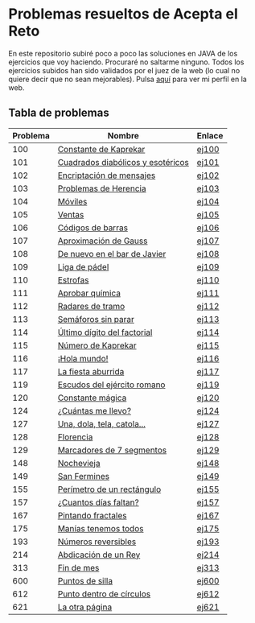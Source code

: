 # Problemas resueltos de Acepta el Reto
En este repositorio subiré poco a poco las soluciones en JAVA de los ejercicios que voy haciendo. Procuraré no saltarme ninguno. Todos los ejercicios subidos han sido validados por el juez de la web (lo cual no quiere decir que no sean mejorables). 
Pulsa [aquí](https://www.aceptaelreto.com/user/profile.php?id=8299) para ver mi perfil en la web.

## Tabla de problemas
| Problema | Nombre | Enlace
|--|--|--|
| 100 | [Constante de Kaprekar](https://www.aceptaelreto.com/problem/statement.php?id=100) | [ej100](soluciones/Volumen%201/ej100.java)
| 101 | [Cuadrados diabólicos y esotéricos](https://www.aceptaelreto.com/problem/statement.php?id=101) | [ej101](soluciones/Volumen%201/ej101.java)
| 102 | [Encriptación de mensajes](https://www.aceptaelreto.com/problem/statement.php?id=102) | [ej102](soluciones/Volumen%201//ej102.java)
| 103 | [Problemas de Herencia](https://www.aceptaelreto.com/problem/statement.php?id=103) | [ej103](soluciones/Volumen%201/ej103.java)
| 104 | [Móviles](https://www.aceptaelreto.com/problem/statement.php?id=104) | [ej104](soluciones/Volumen%201/ej104.java)
| 105 | [Ventas](https://www.aceptaelreto.com/problem/statement.php?id=105) | [ej105](soluciones/Volumen%201/ej105.java)
| 106 | [Códigos de barras](https://www.aceptaelreto.com/problem/statement.php?id=106) | [ej106](soluciones/Volumen%201/ej106.java)
| 107 | [Aproximación de Gauss](https://www.aceptaelreto.com/problem/statement.php?id=107) | [ej107](soluciones/Volumen%201/ej107.java)
| 108 | [De nuevo en el bar de Javier](https://www.aceptaelreto.com/problem/statement.php?id=108) | [ej108](soluciones/Volumen%201/ej108.java)
| 109 | [Liga de pádel](https://www.aceptaelreto.com/problem/statement.php?id=109) | [ej109](soluciones/Volumen%201/ej109.java)
| 110 | [Estrofas](https://www.aceptaelreto.com/problem/statement.php?id=110) | [ej110](soluciones/Volumen%201/ej110.java)
| 111 | [Aprobar química](https://www.aceptaelreto.com/problem/statement.php?id=111) | [ej111](soluciones/Volumen%201/ej111.java)
| 112 | [Radares de tramo](https://www.aceptaelreto.com/problem/statement.php?id=112) | [ej112](soluciones/Volumen%201/ej112.java)
| 113 | [Semáforos sin parar](https://www.aceptaelreto.com/problem/statement.php?id=113) | [ej113](soluciones/Volumen%201/ej113.java)
| 114 | [Último dígito del factorial](https://www.aceptaelreto.com/problem/statement.php?id=114) | [ej114](soluciones/Volumen%201/ej114.java)
| 115 | [Número de Kaprekar](https://www.aceptaelreto.com/problem/statement.php?id=115) | [ej115](soluciones/Volumen%201/ej115.java)
| 116 | [¡Hola mundo!](https://www.aceptaelreto.com/problem/statement.php?id=116) | [ej116](soluciones/Volumen%201/ej116.java)
| 117 | [La fiesta aburrida](https://www.aceptaelreto.com/problem/statement.php?id=117) | [ej117](soluciones/Volumen%201/ej117.java)
| 119 | [Escudos del ejército romano](https://www.aceptaelreto.com/problem/statement.php?id=119) | [ej119](soluciones/Volumen%201/ej119.java)
| 120 | [Constante mágica](https://www.aceptaelreto.com/problem/statement.php?id=120) | [ej120](soluciones/Volumen%201/ej120.java)
| 124 | [¿Cuántas me llevo?](https://www.aceptaelreto.com/problem/statement.php?id=124) | [ej124](soluciones/Volumen%201/ej124.java)
| 127 | [Una, dola, tela, catola...](https://www.aceptaelreto.com/problem/statement.php?id=127) | [ej127](soluciones/Volumen%201/ej127.java)
| 128 | [Florencia](https://www.aceptaelreto.com/problem/statement.php?id=128) | [ej128](soluciones/Volumen%201/ej128.java)
| 129 | [Marcadores de 7 segmentos](https://www.aceptaelreto.com/problem/statement.php?id=129) | [ej129](soluciones/Volumen%201/ej129.java)
| 148 | [Nochevieja](https://www.aceptaelreto.com/problem/statement.php?id=148) | [ej148](soluciones/Volumen%201/ej148.java)
| 149 | [San Fermines](https://www.aceptaelreto.com/problem/statement.php?id=149) | [ej149](soluciones/Volumen%201/ej149.java)
| 155 | [Perímetro de un rectángulo](https://www.aceptaelreto.com/problem/statement.php?id=155) | [ej155](soluciones/Volumen%201/ej155.java)
| 157 | [¿Cuantos días faltan?](https://www.aceptaelreto.com/problem/statement.php?id=157) | [ej157](soluciones/Volumen%201/ej157.java)
| 167 | [Pintando fractales](https://www.aceptaelreto.com/problem/statement.php?id=167) | [ej167](soluciones/Volumen%201/ej167.java)
| 175 | [Manías tenemos todos](https://www.aceptaelreto.com/problem/statement.php?id=175) | [ej175](soluciones/Volumen%201/ej175.java)
| 193 | [Números reversibles](https://www.aceptaelreto.com/problem/statement.php?id=193) | [ej193](soluciones/Volumen%201/ej193.java)
| 214 | [Abdicación de un Rey](https://www.aceptaelreto.com/problem/statement.php?id=214) | [ej214](soluciones/Volumen%202/ej214.java)
| 313 | [Fin de mes](https://www.aceptaelreto.com/problem/statement.php?id=313) | [ej313](soluciones/Volumen%203/ej313.java)
| 600 | [Puntos de silla](https://www.aceptaelreto.com/problem/statement.php?id=600) | [ej600](soluciones/Volumen%206//ej600.java)
| 612 | [Punto dentro de círculos](https://www.aceptaelreto.com/problem/statement.php?id=612) | [ej612](soluciones/Volumen%206//ej612.java)
| 621 | [La otra página](https://www.aceptaelreto.com/problem/statement.php?id=621) | [ej621](soluciones/Volumen%206//ej621.java)